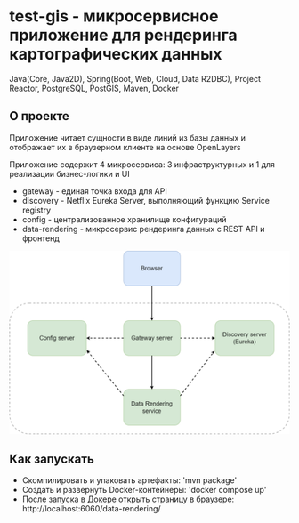 # test-gis - микросервисное приложение для рендеринга картографических данных
Java(Core, Java2D), Spring(Boot, Web, Cloud, Data R2DBC), Project Reactor, PostgreSQL, PostGIS, Maven, Docker

## О проекте
Приложение читает сущности в виде линий из базы данных и отображает их в браузерном клиенте на основе OpenLayers

Приложение содержит 4 микросервиса: 3 инфраструктурных и 1 для реализации бизнес-логики и UI 

- gateway - единая точка входа для API
- discovery - Netflix Eureka Server, выполняющий функцию Service registry
- config - централизованное хранилище конфигураций
- data-rendering - микросервис рендеринга данных с REST API и фронтенд

![](project-structure.png)

## Как запускать

- Скомпилировать и упаковать артефакты: 'mvn package'
- Создать и развернуть Docker-контейнеры: 'docker compose up'
- После запуска в Докере открыть страницу в браузере: http://localhost:6060/data-rendering/